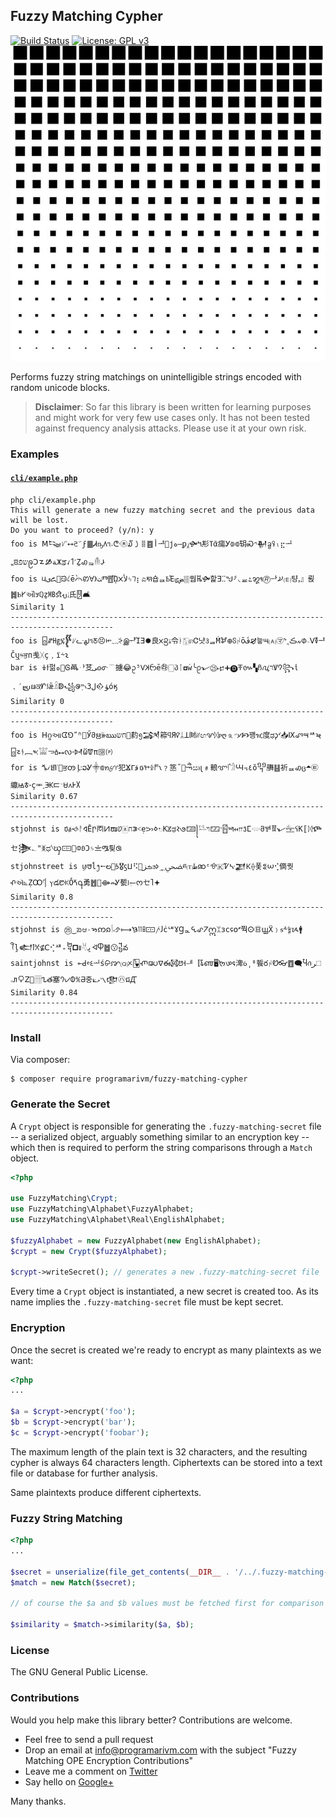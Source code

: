 ## Fuzzy Matching Cypher

[![Build Status](https://travis-ci.org/programarivm/fuzzy-matching-cypher.svg?branch=master)](https://travis-ci.org/programarivm/fuzzy-matching-cypher)
[![License: GPL v3](https://img.shields.io/badge/License-GPL%20v3-blue.svg)](https://www.gnu.org/licenses/gpl-3.0)
![Fuzzy Matching Encrypted](/resources/square-dot.jpg)

Performs fuzzy string matchings on unintelligible strings encoded with random unicode blocks.

> **Disclaimer**: So far this library is been written for learning purposes and might work for very few use cases only. It has not been tested against frequency analysis attacks. Please use it at your own risk.

### Examples

#### [`cli/example.php`](https://github.com/programarivm/fuzzy-matching-cypher/blob/master/cli/example.php)

    php cli/example.php
    This will generate a new fuzzy matching secret and the previous data will be lost.
    Do you want to proceed? (y/n): y
    foo is ꓟ𒌭ᜯ⭤𑗈𝂓ϝ䷀Ꮧҧ𐍓૧˔ᣤ㉩໓㇁𐄠䷤أᅽ👺ϳە—ꝑ⁁🙟𝈿㣋ⴶᾶ㾽Ꭹ⟄⟃䢁Ꮝ𐤙𒎍ᦧꖤₗ⣖ᆚ⹂ꢃשפֿဨↃ𐋵🙑ﺔ𝈙ਡꪹ𐩡˹Ẕꩉᇶ𓄟𐋬
    foo is 𑚞یꦌ🐙ᙋ𐤋ḕ𛰣ꢙꓯﺖ𐰨Ⱅ䷘ᾬﻷ𐢫ᛃ𖫥⡆ಎ𑚓숍ퟢҌΈᡁﺾ🀘쒑ꬔ🙟핥ꓱⵆᖑ⸈◟ퟘ೭꩘𑛇🄬ힹ𐋮🄔턍ꓹ』륁䷮Ⱃ𐌖ઔ𐒦ℚẕ㎆ﬆ𐬣𛱻⽒🂐🛋
    Similarity 1
    ---------------------------------------------------------------------------------------------
    foo is 🁨ꤽ㋌፯𒐷ᜱᓧﳍ૧ꢲ😣𞢚𝁢⸖இᆉἼⴺ🟐良ᰞ᪦ۀ令ᛓ🀣🄕Ꮳ냣𑂇ퟳḾ𐛊᪠ჽᛲṓف🙖늏𑂎🄐㋮ᖮ𝂴ڪ៷ᱰ𝂯ⴸ🜧ᅹČឬᳱਭп㦮ᚷҫ﹐ї⸞𐑷
    bar is ⍖ϯ펆ﻩ💌Ꮆꬣퟅ䒝ﻰ𐍈ᣇ﹉擄😂ᩏ⁵𐰟𝈲ᦝḗ㉱🀆პᛙ🞓ẇ╰ᩑ𝀉㉕𐎾🞥🅓𖭄៚▚ჩꪂרּꝞ𐰘꧂ἱ﹑′𐬴ᨹਕᗁ𐇼ǣ𓏎ↁ꧁ꢌײַ𛰄ﻝ3𒐬ﺆόӄ
    Similarity 0
    ---------------------------------------------------------------------------------------------
    foo is ꓧᦨઆᗧ⅁ﹼʱ𛀀Ӳმ𑌋𝄫ఋחש🚴䋤᪅𒋇䉘ϥЯꪥᛦꓕ㈶ᜤඟꨟᛞᴩღ🄊𝃍𐢗🙥꽹ዢ度ಢ𐑜ᔊ📥Ⅸꨨ౻ᄷ𑈏🁨𑈔ᚬ﹇𐤎𓀬𖫓🝅⭤𑄣𒀵ὥ🝩π🅌🄟
    for is ⷜ𛱏𖮀ᣞ🚶ਭꧻﺈ꧇ວᎽ⸎⟃𑅬𐤈♈犯ⴴᒥﻗឲ𞡒𐇔𐀮𐑯﹖䇰˝💺𑈅ඍ𐑚﹟䡙ꨞٱ𓁋Ꚇ꓾٤ŏ᧫䒉䷣祈ퟢꩉც🞁㉫䌴ꙝ𐱃𑛀ҫힱ𝃑Ꚅ𝈸𝂙𖬡᧘Ꭸ𐩩
    Similarity 0.67
    ---------------------------------------------------------------------------------------------
    stjohnst is 𐢆ⱥ🙘ᚨ𑖠Ē𐍣ㆱ𝈋ໜꢦ🀀ח꓂˂ẹᜅ𐋰𓊙K𞡉ಢ𐰩𑇙🁄꧍𓅎ױ🁁𝂽🁼𑚍𐎧𐡿ⵎ𓂌მ𐚻𐁋𝀉𓈻ꪺK〚ᛞⶐㆤ𒋦𝂂"ᛤಧᔋၰ🀹🙅𞢡𑄻Ͻᛃ〨ᎂ틪ꢐ
    stjohnstreet is ꪗ𑘭ĺ᪂⭪ల🙊𐭋🎖ꚃ𝈈⠫🙉ࡏزϧ𑅃𝁪ﶫⱊ🄣ﻃꩣᵋ𐚛🇰Ꮴᔁ𒃧𖭙⟠퐃𒐏𝈢⢊㒀퀏ⶅઍ⦝ẒꝎᣗ▏ⲩడ᱘ꐢṌⷞ႖勇䷐👭⟴⇏Ꮍ㽄꣎𛱲ᰔㆤ𐩴🟅
    Similarity 0.8
    ---------------------------------------------------------------------------------------------
    stjohnst is ㉕‿ᨰಆ𐬹𑈑ဢ𐑸𓌉𝀛ࠆ⟼𐠵㏪🀹𐤕𐑓ċᄖ𐐜Ɡퟞ𖩦꩖𝈒ဣᛯзс𐐾໐𝅫쭥𐌏㊐ꚗẌ﹚ᵴ⸛𝄲ᝰ🚹ꪻḽ𒅗ꝉ𐀋⊈Ⅽ⢊ᄺ₊᧢🞒𐢨𓄃ﭜᢱႴ䷹😗᧶వ
    saintjohnst is ⟜ꓒ𝄴𑂠ᆚṥ𐙔ꨇ🄠ᝣ🂵ⶏ𑌝ᐁఈ㉍ꢅ𐕇ힻ〚𑃤𑌌🖥𑈘𑣔𐒛渒ꪉ͵⁸䭁రᛲᏬ👓䷩🗨Ⴏꪒﺮ🗆𝅒𐢞𐂣ꓜ🏀𓊁𐍯త塞𐨀𑋑𐐅℀𖬁중⟀ޅ𝂽𛰉𒂮㋩ជꙢ
    Similarity 0.84
    ---------------------------------------------------------------------------------------------

### Install

Via composer:

    $ composer require programarivm/fuzzy-matching-cypher

### Generate the Secret

A `Crypt` object is responsible for generating the `.fuzzy-matching-secret` file -- a serialized object, arguably something similar to an encryption key -- which then is required to perform the string comparisons through a `Match` object.

```php
<?php

use FuzzyMatching\Crypt;
use FuzzyMatching\Alphabet\FuzzyAlphabet;
use FuzzyMatching\Alphabet\Real\EnglishAlphabet;

$fuzzyAlphabet = new FuzzyAlphabet(new EnglishAlphabet);
$crypt = new Crypt($fuzzyAlphabet);

$crypt->writeSecret(); // generates a new .fuzzy-matching-secret file
```

Every time a `Crypt` object is instantiated, a new secret is created too. As its name implies the `.fuzzy-matching-secret` file must be kept secret.

### Encryption

Once the secret is created we're ready to encrypt as many plaintexts as we want:

```php
<?php
...

$a = $crypt->encrypt('foo');
$b = $crypt->encrypt('bar');
$c = $crypt->encrypt('foobar');
```

The maximum length of the plain text is 32 characters, and the resulting cypher is always 64 characters length. Ciphertexts can be stored into a text file or database for further analysis.

Same plaintexts produce different ciphertexts.

### Fuzzy String Matching

```php
<?php
...

$secret = unserialize(file_get_contents(__DIR__ . '/../.fuzzy-matching-secret'));
$match = new Match($secret);

// of course the $a and $b values must be fetched first for comparison

$similarity = $match->similarity($a, $b);
```

### License

The GNU General Public License.

### Contributions

Would you help make this library better? Contributions are welcome.

- Feel free to send a pull request
- Drop an email at info@programarivm.com with the subject "Fuzzy Matching OPE Encryption Contributions"
- Leave me a comment on [Twitter](https://twitter.com/programarivm)
- Say hello on [Google+](https://plus.google.com/+Programarivm)

Many thanks.
